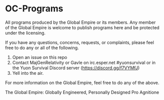 # OC-Programs
All programs produced by the Global Empire or its members. Any member of the Global Empire is welcome to publish programs here and be
protected under the licensing.

If you have any questions, concerns, requests, or complaints, please feel free to do any or all of the following.
1. Open an issue on this repo
2. Contact MajGenRelativity or Gavle on irc.esper.net #yuonsurvival or in the Yuon Survival Discord server (https://discord.gg/f7VYMfJ)
3. Yell into the air.

For more information on the Global Empire, feel free to do any of the above.

The Global Empire: Globally Engineered, Personally Designed
Pro Agnitione
